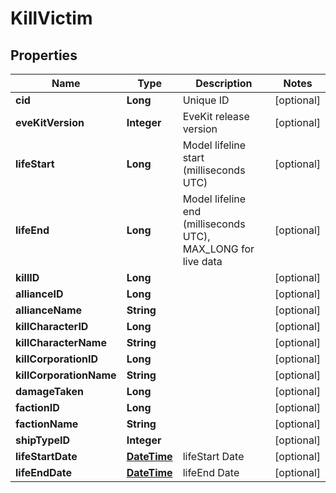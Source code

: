
# KillVictim

## Properties
Name | Type | Description | Notes
------------ | ------------- | ------------- | -------------
**cid** | **Long** | Unique ID |  [optional]
**eveKitVersion** | **Integer** | EveKit release version |  [optional]
**lifeStart** | **Long** | Model lifeline start (milliseconds UTC) |  [optional]
**lifeEnd** | **Long** | Model lifeline end (milliseconds UTC), MAX_LONG for live data |  [optional]
**killID** | **Long** |  |  [optional]
**allianceID** | **Long** |  |  [optional]
**allianceName** | **String** |  |  [optional]
**killCharacterID** | **Long** |  |  [optional]
**killCharacterName** | **String** |  |  [optional]
**killCorporationID** | **Long** |  |  [optional]
**killCorporationName** | **String** |  |  [optional]
**damageTaken** | **Long** |  |  [optional]
**factionID** | **Long** |  |  [optional]
**factionName** | **String** |  |  [optional]
**shipTypeID** | **Integer** |  |  [optional]
**lifeStartDate** | [**DateTime**](DateTime.md) | lifeStart Date |  [optional]
**lifeEndDate** | [**DateTime**](DateTime.md) | lifeEnd Date |  [optional]



